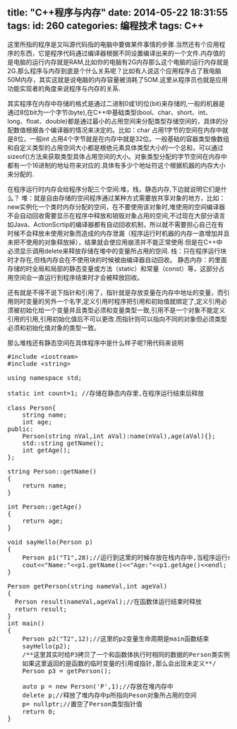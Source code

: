 title: "C++程序与内存"
date: 2014-05-22 18:31:55
tags:
id: 260
categories: 编程技术
tags: C++
---

这里所指的程序是又叫源代码指的电脑中要做某件事情的步骤.当然还有个应用程序的东西，它是程序代码通过编译器根据不同设置编译出来的一个文件.内存值的是电脑的运行内存就是RAM,比如你的电脑有2G内存那么这个电脑的运行内存就是2G.那么程序与内存到底是个什么关系呢？比如有人说这个应用程序占了我电脑50M内存，其实这就是说电脑的内存容量被消耗了5OM.这里从程序员也就是应用功能实现者的角度来说程序与内存的关系.

<!--more-->其实程序在内存中存储的格式是通过二进制0或1的位(bit)来存储的,一般的机器是通过8位bit为一个字节(byte),在C++中基础类型(bool、char、short、int、long、float、double)都是通过最小的占用空间来分配类型存储空间的，具体的分配数值根据各个编译器的情况来决定的。比如：char 占用1字节的空间在内存中就是8位，一般int 占用4个字节就是在内存中就是32位。一般基础的容器类型像数组和自定义类型的占用空间大小都是根绝元素具体类型大小的一个总和，可以通过sizeof()方法来获取类型具体占用空间的大小。对象类型分配的字节空间在内存中都有一个16进制的地址符来对应的.具体有多少个地址符这个根据机器的内存大小来分配的.

在程序运行时内存会给程序分配三个空间:堆，栈，静态内存,下边就说明它们是什么？
堆：就是自由存储的空间程序通过某种方式需要放共享对象的地方，比如：new实例化一个类时内存分配的空间，在不要使用该对象时,堆使用的空间编译器不会自动回收需要显示在程序中释放和销毁对象占用的空间,不过现在大部分语言如Java、ActionScrtip的编译器都有自动回收机制，所以就不需要担心自己在有时候不会释放未使用对象而造成的内存泄漏（程序运行时机器的内存一直增加并且未把不使用的对象释放掉），结果就会使应用崩溃并不能正常使用.但是在C++中 必须显示调用delete来释放存储在堆中的变量所占用的空间.
栈：只在程序运行块时才存在,但栈内存会在不使用块的时候被由编译器自动回收。
静态内存：的里面存储的时全局和局部的静态变量或方法（static）和常量（const）等，这部分占用空间会一直运行到程序结束时才会被释放回收。

还有就是不得不说下指针和引用了，指针就是存放变量在内存中地址的变量，而引用则时变量的另外一个名字,定义引用时程序把引用和初始值就绑定了,定义引用必须被初始化给一个变量并且类型必须和变量类型一致,引用不是一个对象不能定义引用的引用,引用初始化值后不可以更改.而指针则可以指向不同的对象但必须类型必须和初始化值对象的类型一致。

那么堆栈还有静态空间在具体程序中是什么样子呢?用代码来说明
<pre class="lang:c++ decode:true">#include &lt;iostream&gt;
#include &lt;string&gt;

using namespace std;

static int count=1; //存储在静态内存里,在程序运行结束后释放

class Person{
    string name;
    int age;
public:
    Person(string nVal,int aVal):name(nVal),age(aVal){};
    std::string getName();
    int getAge();
};

string Person::getName()
{
    return name;
}

int Person::getAge()
{
    return age;
}

void sayHello(Person p)
{
    Person p1("T1",28);//运行到这里的时候存放在栈内存中,当程序运行sayHello函数结束时被释放
    cout&lt;&lt;"Name:"&lt;&lt;p1.getName()&lt;&lt;"Age:"&lt;&lt;p1.getAge()&lt;&lt;endl;
}

Person getPerson(string nameVal,int ageVal)
{
  Person result(nameVal,ageVal);//在函数体运行结束时释放
  return result;
}
int main()
{
    Person p2("T2",12);//这里的p2变量生命周期是main函数结束
    sayHello(p2);
    /**这里其实时给P3拷贝了一个和函数体执行时相同的数据的Person类实例,
    如果这里返回的是函数的临时变量的引用或指针,那么会出现未定义**/
    Person p3 = getPerson();

    auto p = new Person('P',1);//存放在堆内存中
    delete p;//释放了堆内存中p所指向Peson对象所占用的空间
    p= nullptr;//置空了Person类型指针值
    return 0;
}</pre>